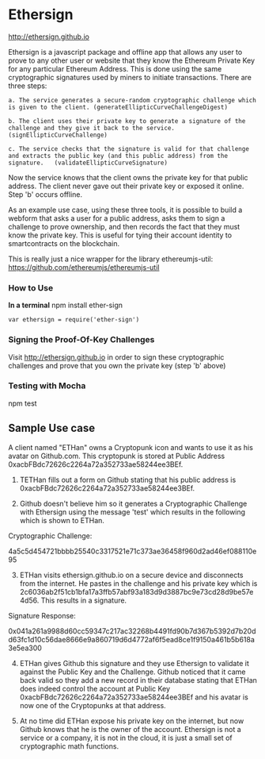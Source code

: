 

# Ethersign

http://ethersign.github.io

Ethersign is a javascript package and offline app that allows any user to prove to any other user or website that they know the Ethereum Private Key for any particular Ethereum Address.  This is done using the same cryptographic signatures used by miners to initiate transactions.  There are three steps:

    a. The service generates a secure-random cryptographic challenge which is given to the client. (generateEllipticCurveChallengeDigest)

    b. The client uses their private key to generate a signature of the challenge and they give it back to the service. (signEllipticCurveChallenge)

    c. The service checks that the signature is valid for that challenge and extracts the public key (and this public address) from the signature.   (validateEllipticCurveSignature)


Now the service knows that the client owns the private key for that public address.  The client never gave out their private key or exposed it online.  Step 'b' occurs offline.  

As an example use case, using these three tools, it is possible to build a webform  that asks a user for a public address, asks them to sign a challenge to prove ownership, and then records the fact that they must know the private key.  This is useful for tying their account identity to smartcontracts on the blockchain.

This is really just a nice wrapper for the library ethereumjs-util: https://github.com/ethereumjs/ethereumjs-util

### How to Use

**In a terminal**
npm install ether-sign

```
var ethersign = require('ether-sign')
```


### Signing the Proof-Of-Key Challenges
Visit http://ethersign.github.io in order to sign these cryptographic challenges and prove that you own the private key (step 'b' above)


### Testing with Mocha

npm test


## Sample Use case
A client named "ETHan" owns a Cryptopunk icon and wants to use it as his avatar on Github.com.  This cryptopunk is stored at Public Address 0xacbFBdc72626c2264a72a352733ae58244ee3BEf.  

1. TETHan fills out a form on Github stating that his public address is 0xacbFBdc72626c2264a72a352733ae58244ee3BEf.  

2. Github doesn't believe him so it generates a Cryptographic Challenge with Ethersign using the message 'test' which results in the following which is shown to ETHan.  

Cryptographic Challenge:

4a5c5d454721bbbb25540c3317521e71c373ae36458f960d2ad46ef088110e95

3.  ETHan visits ethersign.github.io on a secure device and disconnects from the internet.  He pastes in the challenge and his private key which is 2c6036ab2f51cb1bfa17a3ffb57abf93a183d9d3887bc9e73cd28d9be57e4d56.  This results in a signature.  

Signature Response:

0x041a261a9988d60cc59347c217ac32268b4491fd90b7d367b5392d7b20dd63fc1d10c56dae8666e9a860719d6d4772af6f5ead8ce1f9150a461b5b618a3e5ea300

4.  ETHan gives Github this signature and they use Ethersign to validate it against the Public Key and the Challenge.  Github noticed that it came back valid so they add a new record in their database stating that ETHan does indeed control the account at Public Key 0xacbFBdc72626c2264a72a352733ae58244ee3BEf and his avatar is now one of the Cryptopunks at that address.

5. At no time did ETHan expose his private key on the internet, but now Github knows that he is the owner of the account.  Ethersign is not a service or a company, it is not in the cloud, it is just a small set of cryptographic math functions.  
